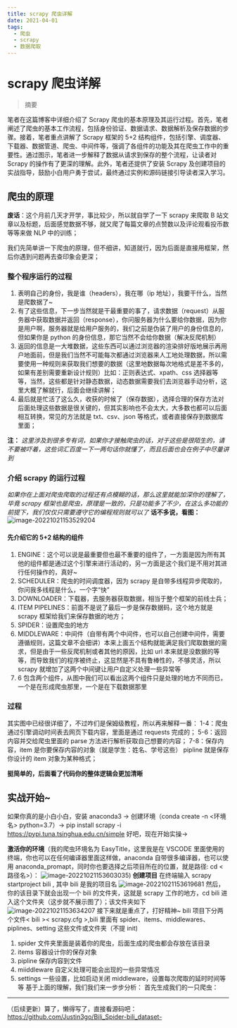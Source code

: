 ```yaml
---
title: scrapy 爬虫详解
date: 2021-04-01
tags: 
  - 爬虫
  - scrapy
  - 数据爬取
---
```


# scrapy 爬虫详解

> 摘要

<!-- DESC SEP -->

笔者在这篇博客中详细介绍了 Scrapy 爬虫的基本原理及其运行过程。首先，笔者阐述了爬虫的基本工作流程，包括身份验证、数据请求、数据解析及保存数据的步骤。接着，笔者重点讲解了 Scrapy 框架的 5+2 结构组件，包括引擎、调度器、下载器、数据管道、爬虫、中间件等，强调了各组件的功能及其在爬虫工作中的重要性。通过图示，笔者进一步解释了数据从请求到保存的整个流程，让读者对 Scrapy 的操作有了更深的理解。此外，笔者还提供了安装 Scrapy 及创建项目的实战指导，鼓励小白用户勇于尝试，最终通过实例和源码链接引导读者深入学习。

<!-- DESC SEP -->

## 爬虫的原理

**废话**：这个月前几天才开学，事比较少，所以就自学了一下 scrapy 来爬取 B 站文章以及标题，后面感觉数据不够，就又爬了每篇文章的点赞数以及评论观看投币数等等来做 NLP 中的训练；

我们先简单讲一下爬虫的原理，但不细讲，知道就行，因为后面是直接用框架，然后你遇到问题再去查印象会更深；
### 整个程序运行的过程

 1. 表明自己的身份，我是谁（headers），我在哪（ip 地址），我要干什么，当然是爬数据了~
 2. 有了这些信息，下一步当然就是干最重要的事了，请求数据（request）从服务器中获取数据并返回（response），你问服务器为什么要给你数据，因为你是用户啊，服务器就是给用户服务的，我们之前是伪装了用户的身份信息的，但如果你是 python 的身份信息，那它当然不会给你数据（解决反爬机制）
 3. 返回的信息是一大堆数据，这些东西可以通过浏览器的渲染排好版地展示再用户地面前，但是我们当然不可能每次都通过浏览器来人工地处理数据，所以需要使用一种规则来获取我们想要的数据（这里地数据每次地格式是差不多的，如果有差别需要重新设计规则）比如：正则表达式、xpath、css 选择器等等，当然，这些都是针对静态数据，动态数据需要我们去浏览器手动分析，这里大概了解就行，后面会继续讲解；
 4. 最后就是忙活了这么久，收获的时候了（保存数据），选择合理的保存方法对后面处理这些数据是很关键的，但其实影响也不会太大，大多数也都可以后面相互转换，常见的方法就是 txt、csv、json 等格式，或者直接保存到数据库里面；

**注：** *这里涉及到很多专有词，如果你才接触爬虫的话，对于这些是很陌生的，请不要被吓着，这些词汇百度一下一两句话你就懂了，而且后面也会在例子中尽量讲到*

### 介绍 scrapy 的运行过程
*如果你在上面对爬虫爬取的过程还有点模糊的话，那么这里就能加深你的理解了，毕竟 scrapy 框架也是爬虫，原理是一致的，只是功能多了不少，在这么多功能的前提下，我们仅仅只需要遵守它的编程规则就可以了*
**话不多说，看图：**
![image-20221021153529204](https://oss.justin3go.com/blogs/image-20221021153529204.png)

#### 先介绍它的 5+2 结构的组件

 1. ENGINE：这个可以说是最重要但也最不重要的组件了，一方面是因为所有其他的组件都是通过这个引擎来进行活动的，另一方面是这个我们是不用对其进行任何操作的，真好~
 2. SCHEDULER：爬虫的时间调度器，因为 scrapy 是自带多线程异步爬取的，你问我多线程是什么，一个字“快”
 3. DOWNLOADER：下载器，去服务器获取数据，相当于整个框架的前线士兵；
 4. ITEM PIPELINES：前面不是说了最后一步是保存数据码，这个地方就是 scrapy 框架给我们来保存数据的地方；
 5. SPIDER：设置爬虫的地方
 6. MIDDLEWARE：中间件（自带有两个中间件，也可以自己创建中间件，需要遵循规则，这篇文章不会细讲）本来上面五个结构就能满足我们爬取数据的需求，但是由于一些反爬机制或者其他的原因，比如 url 本来就是没数据的等等，而导致我们的程序被终止，这显然是不具有鲁棒性的，不够灵活，所以 scrapy 就增加了这两个中间键让用户自定义处理一些异常等
 7. 6 包含两个组件，从图中我们可以看出这两个组件只是处理的地方不同而已，一个是在形成爬虫那里，一个是在下载数据那里
 ### 过程
 其实图中已经很详细了，不过咋们是保姆级教程，所以再来解释一番：
 1-4：爬虫通过引擎调动时间表去网页下载内容，里面是通过 requests 完成的；
 5-6：返回内容并交给爬虫里面的 parse 方法进行解析获取自己想要的内容；
 7-8：保存内容，item 是你要保存内容的对象（就是学生：姓名、学号这些）
 pipline 就是保存你设计的 item 对象为某种格式；

 **挺简单的，后面看了代码你的整体逻辑会更加清晰**
 ## 实战开始~
 如果你真的是小白小白，安装 anaconda3 -> 创建环境（conda create -n <环境名> python=3.7）-> pip install scrapy -i https://pypi.tuna.tsinghua.edu.cn/simple 
 好吧，现在开始实操->

 **激活你的环境**（我的爬虫环境名为 EasyTitle，这里我是在 VSCODE 里面使用的终端，你也可以在任何编译器里面这样做，anaconda 自带很多编译器，也可以使用 anaconda_promapt，同时你也要选择之后项目所在的位置，就是路径: cd <路径名>）：
![image-20221021153603035](https://oss.justin3go.com/blogs/image-20221021153603035.png))
**创建项目** 在终端输入 scrapy startproject bili , 其中 bili 是我的项目名
![image-20221021153619681](https://oss.justin3go.com/blogs/image-20221021153619681.png)
然后，你的该目录下就会出现一个 bili 的文件夹，这就是 scrapy 工作的地方，cd bili 进入这个文件夹（这步就不展示图了）；该文件夹如下
![image-20221021153634207](https://oss.justin3go.com/blogs/image-20221021153634207.png)
接下来就是重点了，打好精神~
bili 项目下分两个文件< bili >< scrapy.cfg >,bili 里面有 spider、items、middlewares、piplines、setting 这些文件或文件夹（不提 init)

1. spider 文件夹里面是装着你的爬虫，后面生成的爬虫都会存放在该目录
2. items 容器设计你的保存对象
3. pipline 保存内容到文件
4. miiddleware 自定义处理可能会出现的一些异常情况
5. settings 一些设置，比如启动关闭 middleware，设置每次爬取的延时时间等等
    基于上面的理解，我们我们来一步步分析：
    首先生成我们的一只爬虫：

---

（后续更新）算了，懒得写了，直接看源码吧：https://github.com/Justin3go/Bili_Spider-bili_dataset-

